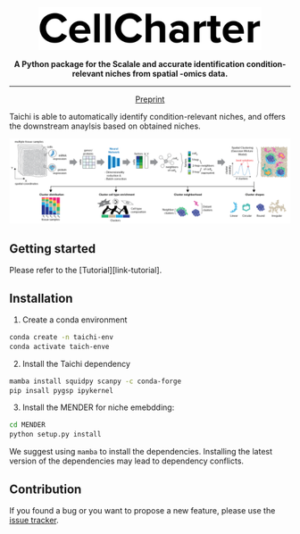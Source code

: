 <div align="center">
<img src="https://github.com/CSOgroup/cellcharter/raw/main/docs/_static/cellcharter.png" width="400px">

**A Python package for the Scalale and accurate identification condition-relevant niches from spatial -omics data.**

---

<p align="center">
  <a href="https://www.biorxiv.org/content/10.1101/2023.01.10.523386v2" target="_blank">Preprint</a>
</p>

</div>

Taichi is able to automatically identify condition-relevant niches, and offers the downstream anaylsis based on obtained niches.
</p>
<p align="center">
  <img src="https://github.com/CSOgroup/cellcharter/raw/main/docs/_static/cellcharter_workflow.png" width="800px">
</p>

## Getting started

Please refer to the [Tutorial][link-tutorial].

## Installation

1. Create a conda environment
```bash
conda create -n taichi-env
conda activate taich-enve
```
2. Install the Taichi dependency
```bash
mamba install squidpy scanpy -c conda-forge
pip insall pygsp ipykernel
```
3. Install the MENDER for niche emebdding:
```bash
cd MENDER
python setup.py install
```

We suggest using `mamba` to install the dependencies.
Installing the latest version of the dependencies may lead to dependency conflicts.

## Contribution

If you found a bug or you want to propose a new feature, please use the [issue tracker][issue-tracker].

[issue-tracker]: https://github.com/CSOgroup/cellcharter/issues
[link-docs]: https://cellcharter.readthedocs.io
[link-api]: https://cellcharter.readthedocs.io/en/latest/api.html
[link-tutorial_1]: https://github.com/C0nc/TAICHI/blob/main/Tutorial.ipynb
[link-tutorial_2]: https://github.com/C0nc/TAICHI/blob/main/Tutorial_real_data.ipynb
